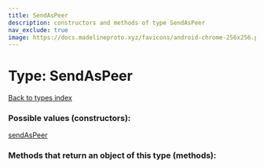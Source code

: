 ```yaml
---
title: SendAsPeer
description: constructors and methods of type SendAsPeer
nav_exclude: true
image: https://docs.madelineproto.xyz/favicons/android-chrome-256x256.png
---
```

# Type: SendAsPeer
[Back to types index](index.html)



### Possible values (constructors):

[sendAsPeer](/API_docs/constructors/sendAsPeer.html)  



### Methods that return an object of this type (methods):



